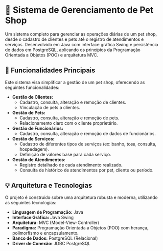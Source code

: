 # 🐾 Sistema de Gerenciamento de Pet Shop

Um sistema completo para gerenciar as operações diárias de um pet shop, desde o cadastro de clientes e pets até o registro de atendimentos e serviços. Desenvolvido em Java com interface gráfica Swing e persistência de dados em PostgreSQL, aplicando os princípios da Programação Orientada a Objetos (POO) e arquitetura MVC.

## 🚀 Funcionalidades Principais

Este sistema visa simplificar a gestão de um pet shop, oferecendo as seguintes funcionalidades:

* **Gestão de Clientes:**
    * Cadastro, consulta, alteração e remoção de clientes.
    * Vinculação de pets a clientes.
* **Gestão de Pets:**
    * Cadastro, consulta, alteração e remoção de pets.
    * Relacionamento claro com o cliente proprietário.
* **Gestão de Funcionários:**
    * Cadastro, consulta, alteração e remoção de dados de funcionários.
* **Gestão de Serviços:**
    * Cadastro de diferentes tipos de serviços (ex: banho, tosa, consulta, hospedagem).
    * Definição de valores base para cada serviço.
* **Gestão de Atendimentos:**
    * Registro detalhado de cada atendimento realizado.
    * Consulta de histórico de atendimentos por pet, cliente ou período.

## 💡 Arquitetura e Tecnologias

O projeto é construído sobre uma arquitetura robusta e moderna, utilizando as seguintes tecnologias:

* **Linguagem de Programação:** Java
* **Interface Gráfica:** Java Swing
* **Arquitetura:** MVC (Model-View-Controller)
* **Paradigma:** Programação Orientada a Objetos (POO) com herança, polimorfismo e encapsulamento.
* **Banco de Dados:** PostgreSQL (Relacional)
* **Driver de Conexão:** JDBC PostgreSQL
